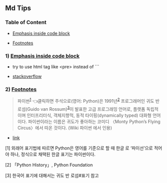## Md Tips

### Table of Content

- [Emphasis inside code block](#1-emphasis-inside-code-block)

- [Footnotes](#2-footnotes)

### 1) [Emphasis inside code block](#1-emphasis-inside-code-block)

- try to use html tag like \<pre> instead of \`\`\`

- [stackoverflow](https://stackoverflow.com/questions/24663685/add-emphasis-github-flavored-markdown-within-code-block)

### 2) [Footnotes](#2-footnotes)

> 파이썬<sup>[1](#footnote_1)</sup> 👈클릭하면 주석으로(영어: Python)은 1991년<sup>[2](#footnote_2)</sup> 프로그래머인 귀도 반 로섬(Guido van Rossum)<sup>[3](#footnote_3)</sup>이 발표한 고급 프로그래밍 언어로, 플랫폼 독립적이며 인터프리터식, 객체지향적, 동적 타이핑(dynamically typed) 대화형 언어이다. 파이썬이라는 이름은 귀도가 좋아하는 코미디 〈Monty Python’s Flying Circus〉에서 따온 것이다. (Wiki 파이썬 에서 인용)

- [link](https://lynmp.com/ko/article/nu86c16d8f09c9fbd8)

<a name="footnote_1">[1]</a> 외래어 표기법에 따르면 Python은 영어를 기준으로 할 때 한글
로 ‘파이선’으로 적어야 하나, 정식으로 채택된 한글 표기는 파이썬이다.

<a name="footnote_2">[2]</a> 「Python History」, Python Foundation

<a name="footnote_3">[3]</a> 한국어 표기에 대해서는 귀도 반 로섬#표기 참고
